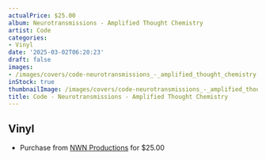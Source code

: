 ```yaml
---
actualPrice: $25.00
album: Neurotransmissions - Amplified Thought Chemistry
artist: Code
categories:
- Vinyl
date: '2025-03-02T06:20:23'
draft: false
images:
- /images/covers/code-neurotransmissions_-_amplified_thought_chemistry.jpg
inStock: true
thumbnailImage: /images/covers/code-neurotransmissions_-_amplified_thought_chemistry-thumb.jpg
title: Code - Neurotransmissions - Amplified Thought Chemistry
---
```


## Vinyl
* Purchase from [NWN Productions](http://shop.nwnprod.com/index.php?route=product/product&path=75&product_id=59207&sort=pd.name&order=ASC) for $25.00
